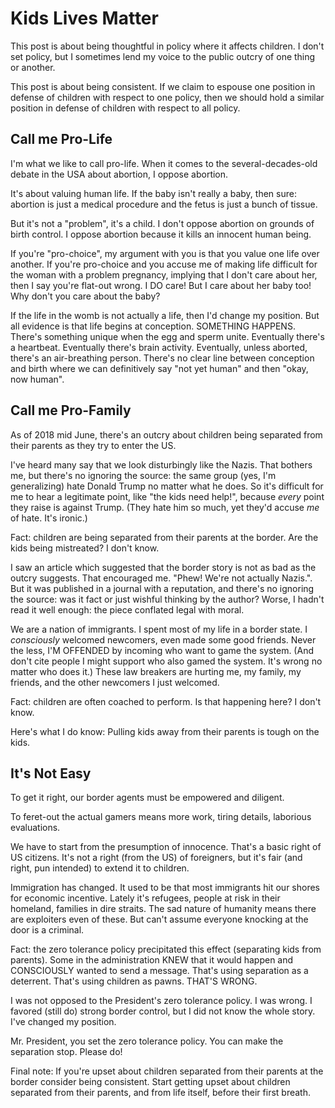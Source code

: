 # Kids Lives Matter

This post is about being thoughtful in policy where it affects children.
I don't set policy, but I sometimes lend my voice to the public outcry
of one thing or another.

This post is about being consistent.
If we claim to espouse one position in defense of children
with respect to one policy, then we should hold a similar position
in defense of children with respect to all policy.

## Call me Pro-Life

I'm what we like to call pro-life.
When it comes to the several-decades-old debate in the USA
about abortion, I oppose abortion.

It's about valuing human life.
If the baby isn't really a baby, then sure:
abortion is just a medical procedure and the fetus is just
a bunch of tissue.

But it's not a "problem", it's a child.
I don't oppose abortion on grounds of birth control.
I oppose abortion because it kills an innocent human being.

If you're "pro-choice", my argument with you
is that you value one life over another. If you're pro-choice
and you accuse me of making life difficult for the woman with a problem
pregnancy, implying that I don't care about her, then I say you're
flat-out wrong. I DO care! But I care about her baby too!
Why don't you care about the baby?

If the life in the womb is not actually a life,
then I'd change my position. But all evidence is that life begins
at conception. SOMETHING HAPPENS. There's something unique when the
egg and sperm unite. Eventually there's a heartbeat. Eventually there's
brain activity. Eventually, unless aborted, there's an air-breathing
person. There's no clear line between conception and birth where we
can definitively say "not yet human" and then "okay, now human".

## Call me Pro-Family

As of 2018 mid June, there's an outcry about children being
separated from their parents as they try to enter the US.

I've heard many say that we look disturbingly like the Nazis.
That bothers me, but there's no ignoring the source:
the same group (yes, I'm generalizing) hate Donald Trump
no matter what he does. So it's difficult for me to hear
a legitimate point, like "the kids need help!", because *every*
point they raise is against Trump. (They hate him so much,
yet they'd accuse *me* of hate. It's ironic.)

Fact: children are being separated from their parents
at the border. Are the kids being mistreated? I don't know.

I saw an article which suggested that the border story
is not as bad as the outcry suggests. That encouraged me.
"Phew! We're not actually Nazis.". But it was published in a
journal with a reputation, and there's no ignoring the source:
was it fact or just wishful thinking by the author? Worse,
I hadn't read it well enough: the piece conflated legal with moral.

We are a nation of immigrants. I spent most of my life in a border state.
I *consciously* welcomed newcomers, even made some good friends.
Never the less, I'M OFFENDED by incoming who want to game the system.
(And don't cite people I might support who also gamed the system.
It's wrong no matter who does it.) These law breakers are hurting
me, my family, my friends, and the other newcomers I just welcomed.

Fact: children are often coached to perform.
Is that happening here? I don't know.

Here's what I do know: Pulling kids away from their parents
is tough on the kids.

## It's Not Easy

To get it right, our border agents must be empowered and diligent.

To feret-out the actual gamers means more work, tiring details,
laborious evaluations.

We have to start from the presumption of innocence.
That's a basic right of US citizens. It's not a right (from the US)
of foreigners, but it's fair (and right, pun intended) to extend it
to children.

Immigration has changed. It used to be that most immigrants
hit our shores for economic incentive. Lately it's refugees,
people at risk in their homeland, families in dire straits.
The sad nature of humanity means there are exploiters even of these.
But can't assume everyone knocking at the door is a criminal.

Fact: the zero tolerance policy precipitated this effect
(separating kids from parents). Some in the administration KNEW
that it would happen and CONSCIOUSLY wanted to send a message.
That's using separation as a deterrent. That's using
children as pawns. THAT'S WRONG.

I was not opposed to the President's zero tolerance policy.
I was wrong. I favored (still do) strong border control,
but I did not know the whole story. I've changed my position.

Mr. President,
you set the zero tolerance policy.
You can make the separation stop.
Please do!

Final note:
If you're upset about children separated from their parents at the border
consider being consistent. Start getting upset about children separated
from their parents, and from life itself, before their first breath.


